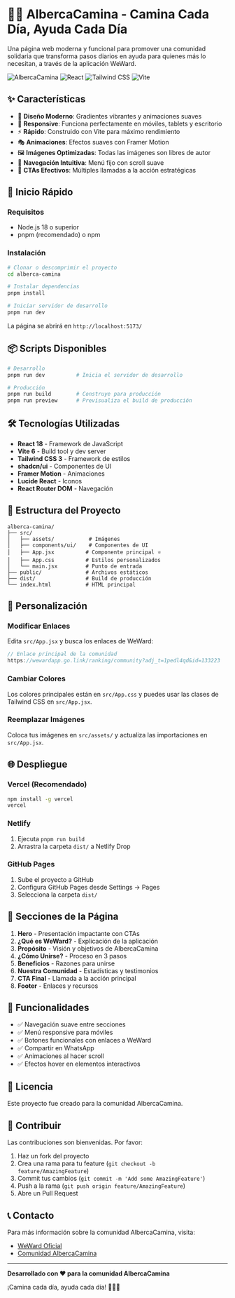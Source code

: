 # 🚶‍♂️ AlbercaCamina - Camina Cada Día, Ayuda Cada Día

Una página web moderna y funcional para promover una comunidad solidaria que transforma pasos diarios en ayuda para quienes más lo necesitan, a través de la aplicación WeWard.

![AlbercaCamina](https://img.shields.io/badge/AlbercaCamina-Solidaridad-green)
![React](https://img.shields.io/badge/React-18-blue)
![Tailwind CSS](https://img.shields.io/badge/TailwindCSS-3-38bdf8)
![Vite](https://img.shields.io/badge/Vite-6-646cff)

## ✨ Características

- 🎨 **Diseño Moderno**: Gradientes vibrantes y animaciones suaves
- 📱 **Responsive**: Funciona perfectamente en móviles, tablets y escritorio
- ⚡ **Rápido**: Construido con Vite para máximo rendimiento
- 🎭 **Animaciones**: Efectos suaves con Framer Motion
- 🖼️ **Imágenes Optimizadas**: Todas las imágenes son libres de autor
- 🧭 **Navegación Intuitiva**: Menú fijo con scroll suave
- 🎯 **CTAs Efectivos**: Múltiples llamadas a la acción estratégicas

## 🚀 Inicio Rápido

### Requisitos

- Node.js 18 o superior
- pnpm (recomendado) o npm

### Instalación

```bash
# Clonar o descomprimir el proyecto
cd alberca-camina

# Instalar dependencias
pnpm install

# Iniciar servidor de desarrollo
pnpm run dev
```

La página se abrirá en `http://localhost:5173/`

## 📦 Scripts Disponibles

```bash
# Desarrollo
pnpm run dev          # Inicia el servidor de desarrollo

# Producción
pnpm run build        # Construye para producción
pnpm run preview      # Previsualiza el build de producción
```

## 🛠️ Tecnologías Utilizadas

- **React 18** - Framework de JavaScript
- **Vite 6** - Build tool y dev server
- **Tailwind CSS 3** - Framework de estilos
- **shadcn/ui** - Componentes de UI
- **Framer Motion** - Animaciones
- **Lucide React** - Iconos
- **React Router DOM** - Navegación

## 📂 Estructura del Proyecto

```
alberca-camina/
├── src/
│   ├── assets/           # Imágenes
│   ├── components/ui/    # Componentes de UI
│   ├── App.jsx          # Componente principal ⭐
│   ├── App.css          # Estilos personalizados
│   └── main.jsx         # Punto de entrada
├── public/              # Archivos estáticos
├── dist/                # Build de producción
└── index.html           # HTML principal
```

## 🎨 Personalización

### Modificar Enlaces

Edita `src/App.jsx` y busca los enlaces de WeWard:

```javascript
// Enlace principal de la comunidad
https://wewardapp.go.link/ranking/community?adj_t=1pedl4qd&id=133223
```

### Cambiar Colores

Los colores principales están en `src/App.css` y puedes usar las clases de Tailwind CSS en `src/App.jsx`.

### Reemplazar Imágenes

Coloca tus imágenes en `src/assets/` y actualiza las importaciones en `src/App.jsx`.

## 🌐 Despliegue

### Vercel (Recomendado)

```bash
npm install -g vercel
vercel
```

### Netlify

1. Ejecuta `pnpm run build`
2. Arrastra la carpeta `dist/` a Netlify Drop

### GitHub Pages

1. Sube el proyecto a GitHub
2. Configura GitHub Pages desde Settings → Pages
3. Selecciona la carpeta `dist/`

## 📱 Secciones de la Página

1. **Hero** - Presentación impactante con CTAs
2. **¿Qué es WeWard?** - Explicación de la aplicación
3. **Propósito** - Visión y objetivos de AlbercaCamina
4. **¿Cómo Unirse?** - Proceso en 3 pasos
5. **Beneficios** - Razones para unirse
6. **Nuestra Comunidad** - Estadísticas y testimonios
7. **CTA Final** - Llamada a la acción principal
8. **Footer** - Enlaces y recursos

## 🎯 Funcionalidades

- ✅ Navegación suave entre secciones
- ✅ Menú responsive para móviles
- ✅ Botones funcionales con enlaces a WeWard
- ✅ Compartir en WhatsApp
- ✅ Animaciones al hacer scroll
- ✅ Efectos hover en elementos interactivos

## 📄 Licencia

Este proyecto fue creado para la comunidad AlbercaCamina.

## 🤝 Contribuir

Las contribuciones son bienvenidas. Por favor:

1. Haz un fork del proyecto
2. Crea una rama para tu feature (`git checkout -b feature/AmazingFeature`)
3. Commit tus cambios (`git commit -m 'Add some AmazingFeature'`)
4. Push a la rama (`git push origin feature/AmazingFeature`)
5. Abre un Pull Request

## 📞 Contacto

Para más información sobre la comunidad AlbercaCamina, visita:
- [WeWard Oficial](https://www.wewardapp.com/es)
- [Comunidad AlbercaCamina](https://wewardapp.go.link/ranking/community?adj_t=1pedl4qd&id=133223)

---

**Desarrollado con ❤️ para la comunidad AlbercaCamina**

¡Camina cada día, ayuda cada día! 🚶‍♂️💚
